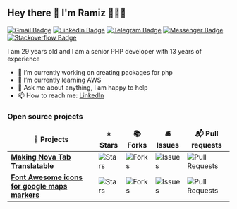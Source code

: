 ## Hey there 👋 I'm Ramiz 👨🏻‍💻

[![Gmail Badge](https://img.shields.io/badge/-ramiz.kongulov@gmail.com-c14438?style=flat&logo=Gmail&logoColor=white)](mailto:ramiz.kongulov@gmail.com "Connect via Email")
[![Linkedin Badge](https://img.shields.io/badge/-Ramiz%20Kongulov-0072b1?style=flat&logo=Linkedin&logoColor=white)](https://www.linkedin.com/in/kongulov?locale=en_US "Connect on LinkedIn")
[![Telegram Badge](https://img.shields.io/badge/-@Kongulov-0088CC?style=flat&logo=Telegram&logoColor=white)](https://t.me/kongulov "Contact on Telegram")
[![Messenger Badge](https://img.shields.io/badge/-Messenger-0078FF?style=flat&logo=Messenger&logoColor=white)](https://m.me/r.kongulov "Connect on Facebook")
[![Stackoverflow Badge](https://img.shields.io/badge/-Stackoverflow-0078FF?style=flat&logo=Stackoverflow&logoColor=white)](https://stackoverflow.com/users/8676838/ramiz-kongulov "Stackoverflow")

<!--[![Twitter Badge](https://img.shields.io/badge/-@samujjwaal-00acee?style=flat&logo=Twitter&logoColor=white)](https://twitter.com/intent/follow?screen_name=samujjwaal "Follow on Twitter")-->
I am 29 years old and I am a senior PHP developer with 13 years of experience

- 🔭 I’m currently working on creating packages for php
- 🌱 I’m currently learning AWS
- 💬 Ask me about anything, I am happy to help
- 📫 How to reach me: [LinkedIn](https://www.linkedin.com/in/kongulov)

<h3>Open source projects</h3>
<table>
  <thead align="center">
    <tr border: none;>
      <td><b>🎁 Projects</b></td>
      <td><b>⭐ Stars</b></td>
      <td><b>📚 Forks</b></td>
      <td><b>🛎 Issues</b></td>
      <td><b>📬 Pull requests</b></td>
    </tr>
  </thead>
  <tbody>
    <tr>
      <td><a href="https://github.com/kongulov/nova-tab-translatable"><b>Making Nova Tab Translatable</b></a></td>
      <td><img alt="Stars" src="https://img.shields.io/github/stars/kongulov/nova-tab-translatable?style=flat-square&labelColor=343b41"/></td>
      <td><img alt="Forks" src="https://img.shields.io/github/forks/kongulov/nova-tab-translatable?style=flat-square&labelColor=343b41"/></td>
      <td><img alt="Issues" src="https://img.shields.io/github/issues/kongulov/nova-tab-translatable?style=flat-square&labelColor=343b41"/></td>
      <td><img alt="Pull Requests" src="https://img.shields.io/github/issues-pr/kongulov/nova-tab-translatable?style=flat-square&labelColor=343b41"/></td>
    </tr>
	  <tr>
      <td><a href="https://github.com/kongulov/Font-Awesome-icons-for-google-maps"><b>Font Awesome icons for google maps markers</b></a></td>
      <td><img alt="Stars" src="https://img.shields.io/github/stars/kongulov/Font-Awesome-icons-for-google-maps?style=flat-square&labelColor=343b41"/></td>
      <td><img alt="Forks" src="https://img.shields.io/github/forks/kongulov/Font-Awesome-icons-for-google-maps?style=flat-square&labelColor=343b41"/></td>
      <td><img alt="Issues" src="https://img.shields.io/github/issues/kongulov/Font-Awesome-icons-for-google-maps?style=flat-square&labelColor=343b41"/></td>
      <td><img alt="Pull Requests" src="https://img.shields.io/github/issues-pr/kongulov/Font-Awesome-icons-for-google-maps?style=flat-square&labelColor=343b41"/></td>
    </tr>
  </tbody>
</table>

<!--
<img src="https://github-readme-stats.vercel.app/api?username=kongulov&show_icons=true&theme=gotham" alt="kongulov" />
-->
